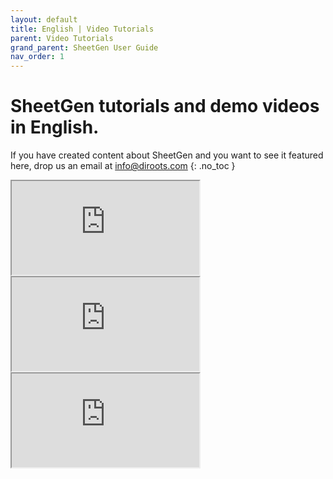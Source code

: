 ```yaml
---
layout: default
title: English | Video Tutorials
parent: Video Tutorials
grand_parent: SheetGen User Guide
nav_order: 1
---
```


# SheetGen tutorials and demo videos in English.
If you have created content about SheetGen and you want to see it featured here, drop us an email at info@diroots.com
{: .no_toc }

 <div class="di-iframe-container">
  <iframe
  title="SheetGen | SheetGen Revit Add-in to create Sheets and place Views"
  class="di-responsive-iframe" 
  src="https://www.youtube.com/embed/DBKRGG9VRLQ">
  </iframe>
</div>

 <div class="di-iframe-container">
  <iframe
  title="SheetGen | SheetGen || Diroots || Revit || Revit user || must watch"
  class="di-responsive-iframe" 
  src="https://www.youtube.com/embed/I4YCvegZqhA">
  </iframe>
</div>

 <div class="di-iframe-container">
  <iframe
  title="SheetGen | Revit Project Setup Part 1 | Quickly Create Views"
  class="di-responsive-iframe" 
  src="https://www.youtube.com/embed/LSmaAodY5Ys">
  </iframe>
</div>